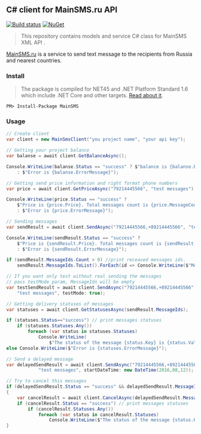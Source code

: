 ﻿## C# client for MainSMS.ru API
[![Build status](https://ci.appveyor.com/api/projects/status/laa9w0noj5yri76f/branch/master?svg=true)](https://ci.appveyor.com/project/kroniak/extensions-mainsms/branch/master)
[![NuGet](https://img.shields.io/nuget/v/MainSMS.svg)](https://www.nuget.org/packages/MainSMS/)
> This repository contains models and service C# class for MainSMS XML API .

[MainSMS.ru](http://MainSMS.ru) is a service to send text message to the recipients from Russia and nearest countries.

### Install
> The package is compiled for NET45 and .NET Platform Standard 1.6 which include .NET Core and other targets. [Read about it](https://github.com/dotnet/corefx/blob/master/Documentation/architecture/net-platform-standard.md#mapping-the-net-platform-standard-to-platforms).

`PM> Install-Package MainSMS`

### Usage

```c#
// Create client
var client = new MainSmsClient("you project name", "your api key");

// Getting your project balance
var balanse = await client.GetBalanceAsync();

Console.WriteLine(balanse.Status == "success" ? $"balance is {balanse.Balance}" 
	: $"Error is {balanse.ErrorMessage}");

// Getting send price information and right format phone numbers
var price = await client.GetPriceAsync("79214445566", "test messages");

Console.WriteLine(price.Status == "success" ? 
	$"Price is {price.Price}. Total messages count is {price.MessageCount}" 
	: $"Error is {price.ErrorMessage}");

// Sending messages
var sendResult = await client.SendAsync("79214445566,+89214445566", "test messages");

Console.WriteLine(sendResult.Status == "success" ? 
	$"Price is {sendResult.Price}. Total messages count is {sendResult.MessageCount}" 
	: $"Error is {sendResult.ErrorMessage}");

if (sendResult.MessageIds.Count > 0) //print receaved messages ids.
	sendResult.MessageIds.ToList().ForEach(id => Console.WriteLine($"Message id is {id}")); 

// If you want only test without real sending the messages 
// pass testMode param, MessageIds will be empty
var testSendResult = await client.SendAsync("79214445566,+89214445566", 
	"test messages", testMode: true);

// Getting delivery statuses of messages
var statuses = await client.GetStatusesAsync(sendResult.MessageIds);

if (statuses.Status=="success") // print messages statuses
	if (statuses.Statuses.Any())
		foreach (var status in statuses.Statuses)
			Console.WriteLine(
				$"The status of the message {status.Key} is {status.Value}");
else Console.WriteLine($"Error is {statuses.ErrorMessage}");

// Send a delayed message
var delayedSendResult = await client.SendAsync("79214445566,+89214445566", 
			"test messages", startDateTime: new DateTime(2016,08,12));

// Try to cancel this messages
if (delayedSendResult.Status == "success" && delayedSendResult.MessageIds.Any())
{
	var cancelResult = await client.CancelAsync(delayedSendResult.MessageIds);
	if (cancelResult.Status == "success") // print messages statuses
		if (cancelResult.Statuses.Any())
			foreach (var status in cancelResult.Statuses)
				Console.WriteLine($"The status of the message {status.Key} is {status.Value}");
}
```
